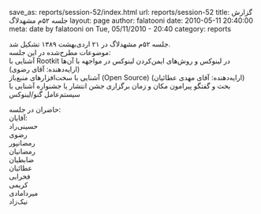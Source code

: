 save_as: reports/session-52/index.html
url: reports/session-52
title: گزارش جلسه ۵۲‌م مشهدلاگ
layout: page
author: falatooni
date: 2010-05-11 20:40:00
meta: date by falatooni on Tue, 05/11/2010 - 20:40
category: reports

جلسه ۵۲‌م مشهدلاگ در ۲۱ اردی‌بهشت ۱۳۸۹ تشکیل شد.  
موضوعات مطرح‌شده در این جلسه:  
آشنایی با Rootkit در لینوکس و روش‌های ایمن‌کردن لینوکس در مواجهه با آن‌ها
(ارایه‌دهنده: آقای رضوی)  
آشنایی با سخت‌افزارهای منبع‌باز (Open Source) (ارایه‌دهنده: آقای مهدی عطائیان)  
بحث و گفتگو پیرامون مکان و زمان برگزاری جشن انتشار یا جشنواره آشنایی با
سیستم‌عامل گنو/لینوکس  



<!--more-->




حاضران در جلسه:  
آقایان:  
حسینی‌راد  
رضوی  
رمضانپور  
رمضانیان  
ضابطیان  
عطائیان  
فخرایی  
کریمی  
میردامادی  
نیک‌زاد

